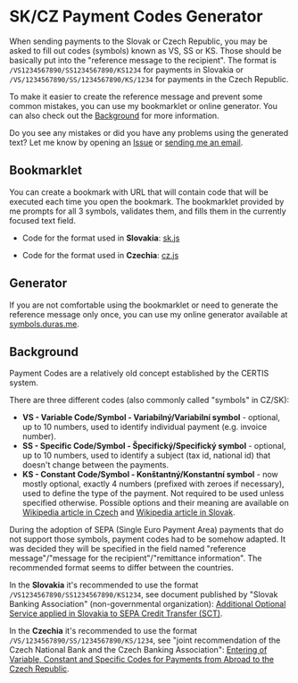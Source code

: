 # SK/CZ Payment Codes Generator

When sending payments to the Slovak or Czech Republic, you may be asked to fill out codes (symbols) known as VS, SS or KS. Those should be basically put into the "reference message to the recipient". The format is `/VS1234567890/SS1234567890/KS1234` for payments in Slovakia or `/VS/1234567890/SS/1234567890/KS/1234` for payments in the Czech Republic.

To make it easier to create the reference message and prevent some common mistakes, you can use my bookmarklet or online generator. You can also check out the [Background](#background) for more information.

Do you see any mistakes or did you have any problems using the generated text? Let me know by opening an [Issue](https://github.com/durasj/sk-cz-banking-symbols-generator/issues) or [sending me an email](mailto:jakub@duras.me).

## Bookmarklet

You can create a bookmark with URL that will contain code that will be executed each time you open the bookmark. The bookmarklet provided by me prompts for all 3 symbols, validates them, and fills them in the currently focused text field.

- Code for the format used in **Slovakia**: [sk.js](https://raw.githubusercontent.com/durasj/sk-cz-payment-codes/master/bookmarklets/sk.js)

- Code for the format used in **Czechia**: [cz.js](https://raw.githubusercontent.com/durasj/sk-cz-payment-codes/master/bookmarklets/cz.js)

## Generator

If you are not comfortable using the bookmarklet or need to generate the reference message only once, you can use my online generator available at [symbols.duras.me](https://symbols.duras.me).

## Background

Payment Codes are a relatively old concept established by the CERTIS system.

There are three different codes (also commonly called "symbols" in CZ/SK):

- **VS - Variable Code/Symbol - Variabilný/Variabilní symbol** - optional, up to 10 numbers, used to identify individual payment (e.g. invoice number).
- **SS - Specific Code/Symbol - Špecifický/Specifický symbol** - optional, up to 10 numbers, used to identify a subject (tax id, national id) that doesn't change between the payments.
- **KS - Constant Code/Symbol - Konštantný/Konstantní symbol** - now mostly optional, exactly 4 numbers (prefixed with zeroes if necessary), used to define the type of the payment. Not required to be used unless specified otherwise. Possible options and their meaning are available on [Wikipedia article in Czech](https://cs.wikipedia.org/wiki/Konstantn%C3%AD_symbol_(pen%C4%9B%C5%BEn%C3%AD_p%C5%99evod)) and [Wikipedia article in Slovak](https://sk.wikipedia.org/wiki/Zoznam_bankov%C3%BDch_kon%C5%A1tantn%C3%BDch_symbolov_na_Slovensku).

During the adoption of SEPA (Single Euro Payment Area) payments that do not support those symbols, payment codes had to be somehow adapted. It was decided they will be specified in the field named "reference message"/"message for the recipient"/"remittance information". The recommended format seems to differ between the countries.

In the **Slovakia** it's recommended to use the format `/VS1234567890/SS1234567890/KS1234`, see document published by "Slovak Banking Association" (non-governmental organization): [Additional Optional Service applied in Slovakia to
SEPA Credit Transfer (SCT)](https://web.archive.org/web/20170329095047/http://www.sbaonline.sk:80/files/subory/SEPA/sepa_sk-payment_symbols.pdf).

In the **Czechia** it's recommended to use the format `/VS/1234567890/SS/1234567890/KS/1234`, see "joint recommendation of the Czech National Bank and the Czech Banking Association": [Entering of Variable, Constant and Specific Codes for Payments
from Abroad to the Czech Republic](https://web.archive.org/web/20171215171919/http://www.cnb.cz/en/payment_systems/reg_payment_sys/download/symbols_payment_codes.pdf).
